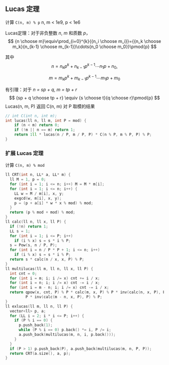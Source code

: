 ## Lucas 定理

计算 `C(n, m) % p` n, m < 1e9, p < 1e6

Lucas定理：对于非负整数 *n*, *m* 和质数 *p*，
$$
{n \choose m}\equiv\prod_{i=0}^{k}{{n_i \choose m_i}}={{n_k \choose m_k}{n_{k-1} \choose m_{k-1}}\cdots{n_0 \choose m_0}}\pmod{p}
$$

其中
$$
n = n_kp^k + n_{k-1}p^{k-1} \cdots n_1p + n_0,
$$

$$
m = m_kp^k + m_{k-1}p^{k-1} \cdots m_1p + m_0
$$

有引理：对于 *n = sp + q*, *m = tp + r*
$$
{sp + q \choose tp + r} \equiv {s \choose t}{q \choose r}\pmod{p}
$$
Lucas(n, m, P) 返回 C(n, m) 对 P 取模的结果

```cpp
// int C(int n, int m);
int lucas(ll n, ll m, int P = mod) {
    if (n < m) return 0;
    if (!m || n == m) return 1;
    return 1ll * lucas(n / P, m / P, P) * C(n % P, m % P, P) % P;
}
```

### 扩展 Lucas 定理

计算 `C(n, m) % mod` 

```c++
ll CRT(int n, LL* a, LL* m) {
  ll M = 1, p = 0;
  for (int i = 1; i <= n; i++) M = M * m[i];
  for (int i = 1; i <= n; i++) {
    LL w = M / m[i], x, y;
    exgcd(w, m[i], x, y);
    p = (p + a[i] * w * x % mod) % mod;
  }
  return (p % mod + mod) % mod;
}
ll calc(ll n, ll x, ll P) {
  if (!n) return 1;
  LL s = 1;
  for (int i = 1; i <= P; i++)
    if (i % x) s = s * i % P;
  s = Pow(s, n / P, P);
  for (int i = n / P * P + 1; i <= n; i++)
    if (i % x) s = s * i % P;
  return s * calc(n / x, x, P) % P;
}
ll multilucas(ll m, ll n, ll x, ll P) {
  int cnt = 0;
  for (int i = m; i; i /= x) cnt += i / x;
  for (int i = n; i; i /= x) cnt -= i / x;
  for (int i = m - n; i; i /= x) cnt -= i / x;
  return qpow(x, cnt, P) % P * calc(m, x, P) % P * inv(calc(n, x, P), P) %
         P * inv(calc(m - n, x, P), P) % P;
}
ll exlucas(ll m, ll n, ll P) {
  vector<ll> p, a;
  for (LL i = 2; i * i <= P; i++) {
    if (P % i == 0) { 
      p.push_back(1);
      while (P % i == 0) p.back() *= i, P /= i;
      a.push_back(multilucas(m, n, i, p.back()));
    }
  }
  if (P > 1) p.push_back(P), a.push_back(multilucas(m, n, P, P));
  return CRT(a.size(), a, p);
}
```